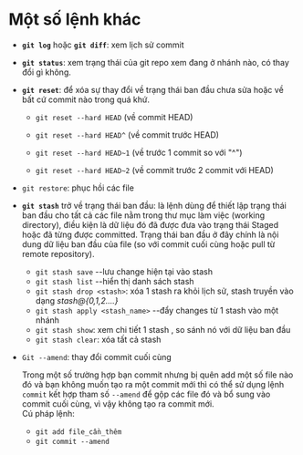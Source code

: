 # Một số lệnh khác
- **`git log`** hoặc **`git diff`**: xem lịch sử commit
- **`git status`**: xem trạng thái của git repo xem đang ở nhánh nào, có thay đổi gì không.
- **`git reset`**: để xóa sự thay đổi về trạng thái ban đầu chưa sửa hoặc về bất cứ commit nào trong quá khứ.

    - `git reset --hard HEAD`       (về commit HEAD)

    - `git reset --hard HEAD^`      (về commit trước HEAD)

    - `git reset --hard HEAD~1`     (về trước 1 commit so với "^")

    - `git reset --hard HEAD~2`     (về commit trước 2 commit với HEAD)
- `git restore`: phục hồi các file
- **`git stash`** trở về trạng thái ban đầu: là lệnh dùng để thiết lập trạng thái ban đầu cho tất cả các file nằm trong thư mục làm việc (working directory), điều kiện là dữ liệu đó đã được đưa vào trạng thái Staged hoặc đã từng được committed. Trạng thái ban đầu ở đây chính là nội dung dữ liệu ban đầu của file (so với commit cuối cùng hoặc pull từ remote repository).
    - `git stash save` --lưu change hiện tại vào stash
    - `git stash list` --hiển thị danh sách stash
    - `git stash drop <stash>`: xóa 1 stash ra khỏi lịch sử, stash truyền vào dạng *stash@{0,1,2....}*
    - `git stash apply <stash_name>` --đẩy changes từ 1 stash vào một nhánh
    - `git stash show`: xem chi tiết 1 stash , so sánh nó với dữ liệu ban đầu
    - `git stash clear`: xóa tất cả stash
- `Git --amend`: thay đổi commit cuối cùng

    Trong một số trường hợp bạn commit nhưng bị quên add một số file nào đó và bạn không muốn tạo ra một commit mới thì có thể sử dụng lệnh `commit` kết hợp tham số `--amend` để gộp các file đó và bổ sung vào commit cuối cùng, vì vậy không tạo ra commit mới.  
    Cú pháp lệnh:

    - `git add file_cần_thêm`
    - `git commit --amend` 